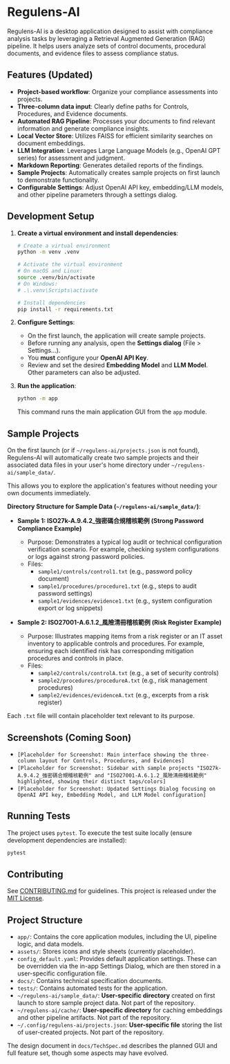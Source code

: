 # Regulens-AI

Regulens-AI is a desktop application designed to assist with compliance analysis tasks by leveraging a Retrieval Augmented Generation (RAG) pipeline. It helps users analyze sets of control documents, procedural documents, and evidence files to assess compliance status.

## Features (Updated)

*   **Project-based workflow**: Organize your compliance assessments into projects.
*   **Three-column data input**: Clearly define paths for Controls, Procedures, and Evidence documents.
*   **Automated RAG Pipeline**: Processes your documents to find relevant information and generate compliance insights.
*   **Local Vector Store**: Utilizes FAISS for efficient similarity searches on document embeddings.
*   **LLM Integration**: Leverages Large Language Models (e.g., OpenAI GPT series) for assessment and judgment.
*   **Markdown Reporting**: Generates detailed reports of the findings.
*   **Sample Projects**: Automatically creates sample projects on first launch to demonstrate functionality.
*   **Configurable Settings**: Adjust OpenAI API key, embedding/LLM models, and other pipeline parameters through a settings dialog.

## Development Setup

1.  **Create a virtual environment and install dependencies**:
    ```bash
    # Create a virtual environment
    python -m venv .venv

    # Activate the virtual environment
    # On macOS and Linux:
    source .venv/bin/activate
    # On Windows:
    # .\.venv\Scripts\activate

    # Install dependencies
    pip install -r requirements.txt
    ```

2.  **Configure Settings**:
    *   On the first launch, the application will create sample projects.
    *   Before running any analysis, open the **Settings dialog** (File > Settings...).
    *   You **must** configure your **OpenAI API Key**.
    *   Review and set the desired **Embedding Model** and **LLM Model**. Other parameters can also be adjusted.

3.  **Run the application**:
    ```bash
    python -m app
    ```
    This command runs the main application GUI from the `app` module.

## Sample Projects

On the first launch (or if `~/regulens-ai/projects.json` is not found), Regulens-AI will automatically create two sample projects and their associated data files in your user's home directory under `~/regulens-ai/sample_data/`.

This allows you to explore the application's features without needing your own documents immediately.

**Directory Structure for Sample Data (`~/regulens-ai/sample_data/`)**:

*   **Sample 1: ISO27k-A.9.4.2_強密碼合規稽核範例 (Strong Password Compliance Example)**
    *   Purpose: Demonstrates a typical log audit or technical configuration verification scenario. For example, checking system configurations or logs against strong password policies.
    *   Files:
        *   `sample1/controls/control1.txt` (e.g., password policy document)
        *   `sample1/procedures/procedure1.txt` (e.g., steps to audit password settings)
        *   `sample1/evidences/evidence1.txt` (e.g., system configuration export or log snippets)

*   **Sample 2: ISO27001-A.6.1.2_風險清冊稽核範例 (Risk Register Example)**
    *   Purpose: Illustrates mapping items from a risk register or an IT asset inventory to applicable controls and procedures. For example, ensuring each identified risk has corresponding mitigation procedures and controls in place.
    *   Files:
        *   `sample2/controls/controlA.txt` (e.g., a set of security controls)
        *   `sample2/procedures/procedureA.txt` (e.g., risk management procedures)
        *   `sample2/evidences/evidenceA.txt` (e.g., excerpts from a risk register)

Each `.txt` file will contain placeholder text relevant to its purpose.

## Screenshots (Coming Soon)

*   `[Placeholder for Screenshot: Main interface showing the three-column layout for Controls, Procedures, and Evidences]`
*   `[Placeholder for Screenshot: Sidebar with sample projects "ISO27k-A.9.4.2_強密碼合規稽核範例" and "ISO27001-A.6.1.2_風險清冊稽核範例" highlighted, showing their distinct tags/colors]`
*   `[Placeholder for Screenshot: Updated Settings Dialog focusing on OpenAI API key, Embedding Model, and LLM Model configuration]`

## Running Tests

The project uses `pytest`. To execute the test suite locally (ensure development dependencies are installed):

```bash
pytest
```

## Contributing

See [CONTRIBUTING.md](CONTRIBUTING.md) for guidelines. This project is released under the [MIT License](LICENSE).

## Project Structure

-   `app/`: Contains the core application modules, including the UI, pipeline logic, and data models.
-   `assets/`: Stores icons and style sheets (currently placeholder).
-   `config_default.yaml`: Provides default application settings. These can be overridden via the in-app Settings Dialog, which are then stored in a user-specific configuration file.
-   `docs/`: Contains technical specification documents.
-   `tests/`: Contains automated tests for the application.
-   `~/regulens-ai/sample_data/`: **User-specific directory** created on first launch to store sample project data. Not part of the repository.
-   `~/regulens-ai/cache/`: **User-specific directory** for caching embeddings and other pipeline artifacts. Not part of the repository.
-   `~/.config/regulens-ai/projects.json`: **User-specific file** storing the list of user-created projects. Not part of the repository.

The design document in `docs/TechSpec.md` describes the planned GUI and full feature set, though some aspects may have evolved.
